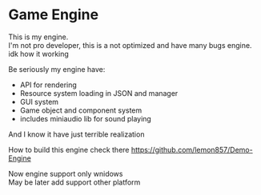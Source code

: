 # Game Engine
This is my engine.  
I'm not pro developer, this is a not optimized and have many bugs engine.  
idk how it working  

Be seriously my engine have:   
- API for rendering
- Resource system loading in JSON and manager
- GUI system
- Game object and component system
- includes miniaudio lib for sound playing

And I know it have just terrible realization   

How to build this engine check there
https://github.com/lemon857/Demo-Engine 

Now engine support only wnidows  
May be later add support other platform
